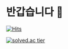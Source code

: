 # 반갑습니다 👋

[![Hits](https://hits.seeyoufarm.com/api/count/incr/badge.svg?url=https%3A%2F%2Fgithub.com%2FB0X0B&count_bg=%2379C83D&title_bg=%23555555&icon=&icon_color=%23E7E7E7&title=hits&edge_flat=false)](https://hits.seeyoufarm.com)

[![solved.ac tier](http://mazassumnida.wtf/api/generate_badge?boj=kinetic27)](https://solved.ac/B0X0B)
